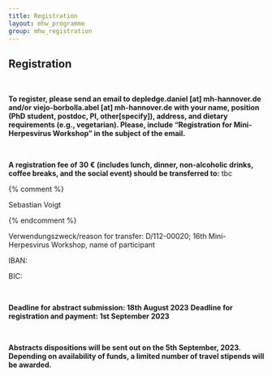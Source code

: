 ```yaml
---
title: Registration
layout: mhw_programme
group: mhw_registration
---
```


## Registration

<br /> 

**To register, please send an email to depledge.daniel [at] mh-hannover.de and/or viejo-borbolla.abel [at] mh-hannover.de with your name, position (PhD student, postdoc, PI, other[specify]), address, and dietary requirements (e.g., vegetarian). Please, include “Registration for Mini-Herpesvirus Workshop” in the subject of the email.** 

<br />

**A registration fee of 30 € (includes lunch, dinner, non-alcoholic drinks, coffee breaks, and the social event) should be transferred to:**
tbc

{% comment %}

Sebastian Voigt

{% endcomment %}

Verwendungszweck/reason for transfer: D/112-00020; 16th Mini-Herpesvirus Workshop, name of participant

IBAN: 

BIC: 

<br />

**Deadline for abstract submission: 18th August 2023**
**Deadline for registration and payment: 1st September 2023**

<br />

**Abstracts dispositions will be sent out on the 5th September, 2023. Depending on availability of funds, a limited number of travel stipends will be awarded.**
